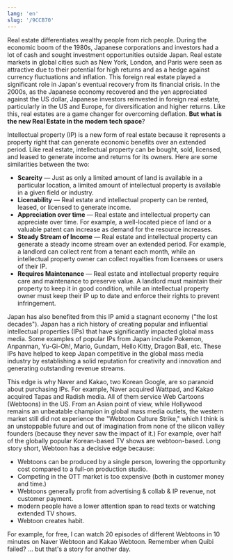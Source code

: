 ```yaml
---
lang: 'en'
slug: '/9CCB70'
---
```


Real estate differentiates wealthy people from rich people. During the economic boom of the 1980s, Japanese corporations and investors had a lot of cash and sought investment opportunities outside Japan. Real estate markets in global cities such as New York, London, and Paris were seen as attractive due to their potential for high returns and as a hedge against currency fluctuations and inflation. This foreign real estate played a significant role in Japan's eventual recovery from its financial crisis. In the 2000s, as the Japanese economy recovered and the yen appreciated against the US dollar, Japanese investors reinvested in foreign real estate, particularly in the US and Europe, for diversification and higher returns. Like this, real estates are a game changer for overcoming deflation. **But what is the new Real Estate in the modern tech space**?

Intellectual property (IP) is a new form of real estate because it represents a property right that can generate economic benefits over an extended period. Like real estate, intellectual property can be bought, sold, licensed, and leased to generate income and returns for its owners. Here are some similarities between the two:

- **Scarcity** — Just as only a limited amount of land is available in a particular location, a limited amount of intellectual property is available in a given field or industry.
- **Licenability** — Real estate and intellectual property can be rented, leased, or licensed to generate income.
- **Appreciation over time** — Real estate and intellectual property can appreciate over time. For example, a well-located piece of land or a valuable patent can increase as demand for the resource increases.
- **Steady Stream of Income** — Real estate and intellectual property can generate a steady income stream over an extended period. For example, a landlord can collect rent from a tenant each month, while an intellectual property owner can collect royalties from licensees or users of their IP.
- **Requires Maintenance** — Real estate and intellectual property require care and maintenance to preserve value. A landlord must maintain their property to keep it in good condition, while an intellectual property owner must keep their IP up to date and enforce their rights to prevent infringement.

Japan has also benefited from this IP amid a stagnant economy ("the lost decades"). Japan has a rich history of creating popular and influential intellectual properties (IPs) that have significantly impacted global mass media. Some examples of popular IPs from Japan include Pokemon, Anpanman, Yu-Gi-Oh!, Mario, Gundam, Hello Kitty, Dragon Ball, etc. These IPs have helped to keep Japan competitive in the global mass media industry by establishing a solid reputation for creativity and innovation and generating outstanding revenue streams.

This edge is why Naver and Kakao, two Korean Google, are so paranoid about purchasing IPs. For example, Naver acquired Wattpad, and Kakao acquired Tapas and Radish media. All of them service Web Cartoons (Webtoons) in the US. From an Asian point of view, while Hollywood remains an unbeatable champion in global mass media outlets, the western market still did not experience the "Webtoon Culture Strike," which I think is an unstoppable future and out of imagination from none of the silicon valley founders (because they never saw the impact of it.) For example, over half of the globally popular Korean-based TV shows are webtoon-based. Long story short, Webtoon has a decisive edge because:

- Webtoons can be produced by a single person, lowering the opportunity cost compared to a full-on production studio.
- Competing in the OTT market is too expensive (both in customer money and time.)
- Webtoons generally profit from advertising & collab & IP revenue, not customer payment.
- modern people have a lower attention span to read texts or watching extended TV shows.
- Webtoon creates habit.

For example, for free, I can watch 20 episodes of different Webtoons in 10 minutes on Naver Webtoon and Kakao Webtoon. Remember when Quibi failed? ... but that's a story for another day.
